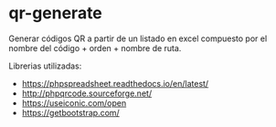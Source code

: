 # qr-generate

Generar códigos QR a partir de un listado en excel compuesto por el nombre del código + orden + nombre de ruta.

Librerias utilizadas:
- https://phpspreadsheet.readthedocs.io/en/latest/
- http://phpqrcode.sourceforge.net/
- https://useiconic.com/open
- https://getbootstrap.com/
